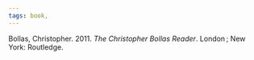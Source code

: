 ```yaml
---
tags: book, 
---
```


Bollas, Christopher. 2011. _The Christopher Bollas Reader_. London ; New York: Routledge.